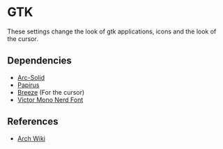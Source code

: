 # GTK

These settings change the look of gtk applications, icons and the look of the
cursor.

## Dependencies

- [Arc-Solid](https://github.com/arc-design/arc-theme)
- [Papirus](https://github.com/PapirusDevelopmentTeam/papirus-icon-theme)
- [Breeze](https://github.com/KDE/breeze) (For the cursor)
- [Victor Mono Nerd Font](https://github.com/ryanoasis/nerd-fonts/releases/download/v2.1.0/VictorMono.zip)

## References

- [Arch Wiki](https://wiki.archlinux.org/title/GTK#Configuration)

